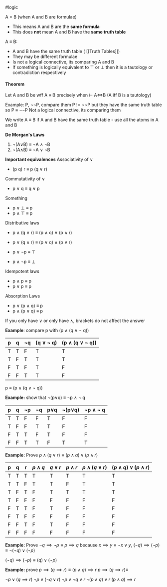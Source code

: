 #logic 

A = B (when A and B are formulae) 
- This means A and B are the **same formula**
- This does **not** mean A and B have the **same truth table**

A $\equiv$ B:
- A and B have the same truth table ( [[Truth Tables]])
- They may be different formulae
- Is not a logical connective, its comparing A and B
- If something is logically equivalent to $\top$ or $\bot$ then it is a tautology or contradiction respectively


#### Theorem
Let A and B be wff 
A $\equiv$ B precisely when $\vdash$ A$\iff$B
(A iff B is a tautology)


Example: P, $\neg$$\neg$P, compare them
P != $\neg$$\neg$P
but they have the same truth table so
P $\equiv$ $\neg$$\neg$P
Not a logical connective, its comparing them


We write A $\equiv$ B if A and B have the same truth table - use all the atoms in A and B 

**De Morgan's Laws** 
1.  $\neg$(A$\lor$B) $\equiv$ $\neg$A $\land$ $\neg$B
2.   $\neg$(A$\land$B) $\equiv$ $\neg$A $\lor$ $\neg$B

**Important equivalences**
Associativity of $\lor$
- (p  q)  r $\equiv$ p  (q $\lor$ r)

Commutativity of $\lor$
- p $\lor$ q $\equiv$ q $\lor$ p

Something
- p $\lor$ $\bot$ $\equiv$ p
- p $\land$ $\top$ $\equiv$ p

Distributive laws
- p $\land$ (q $\lor$ r) $\equiv$ (p $\land$ q) $\lor$ (p $\land$ r)
- p $\lor$ (q $\land$ r) $\equiv$ (p $\lor$ q) $\land$ (p $\lor$ r)

- p $\lor$ $\neg$p $\equiv$ $\top$
- p $\land$ $\neg$p $\equiv$ $\bot$

Idempotent laws
- p $\land$ p $\equiv$ p
- p $\lor$ p $\equiv$ p

Absorption Laws
- p $\lor$ (p $\land$ q) $\equiv$ p
- p $\land$ (p $\lor$ q) $\equiv$ p

If you only have $\lor$ or only have $\land$, brackets do not affect the answer



**Example**: compare p with (p $\land$ (q $\lor$ $\neg$ q))

| p   | q   | $\neg$q | (q $\lor$ $\neg$ q) | (p $\land$ (q $\lor$ $\neg$ q)) |
| --- | --- | ------- | ------------------- | ------------------------------- |
| T   | T   | F       | T                   | T                               |
| T   | F   | T       | T                   | T                               |
| F   | T   | F       | T                   | F                               |
| F   | F   | T       | T                   | F                               |

p $\equiv$ (p $\land$ (q $\lor$ $\neg$ q))


**Example:** show that $\neg$(p$\lor$q) $\equiv$ $\neg$p $\land$ $\neg$ q


| p   | q   | $\neg$p | $\neg$q | p$\lor$q | $\neg$(p$\lor$q) | $\neg$p $\land$ $\neg$ q |
| --- | --- | ------- | ------- | -------- | ---------------- | ------------------------ |
| T   | T   | F       | F       | T        | F                | F                        |
| T   | F   | F       | T       | T        | F                | F                        |
| F   | T   | T       | F       | T        | F                | F                        |
| F   | F   | T       | T       | F        | T                | T                        |


**Example:** Prove $p \land (q \lor r) \equiv (p \land q) \lor (p \land r)$


| p   | q   | r   | $p \land q$ | $q \lor r$ | $p \land r$ | $p \land (q \lor r)$ | $(p \land q) \lor (p \land r)$ |
| --- | --- | --- | ----------- | ---------- | ----------- | -------------------- | ------------------------------ |
| T   | T   | T   | T           | T          | T           | T                    | T                              |
| T   | T   | F   | T           | T          | F           | T                    | T                              |
| T   | F   | T   | F           | T          | T           | T                    | T                              |
| T   | F   | F   | F           | F          | F           | F                    | F                              |
| F   | T   | T   | F           | T          | F           | F                    | F                              |
| F   | T   | F   | F           | F          | F           | F                    | F                              |
| F   | F   | T   | F           | T          | F           | F                    | F                              |
| F   | F   | F   | F           | F          | F           | F                    | F                              |

**Example:** Prove $\neg q \implies \neg p \equiv p \implies q$
because $x \implies y \equiv \neg x \lor y$,
$(\neg q) \implies (\neg p) \equiv \neg (\neg q) \lor (\neg p)$

$(\neg q) \implies (\neg p) \equiv (q) \lor (\neg p)$

**Example:** prove $p \implies (q \implies r)    \equiv   (p \land q) \implies r$
$p \implies (q \implies r)    \equiv$

$\neg p \lor (q \implies r)$
$\neg p \lor (\neg q \lor r)$
$\neg p \lor \neg q \lor r$
$\neg (p \land q) \lor r$
$(p \land q) \implies r$


